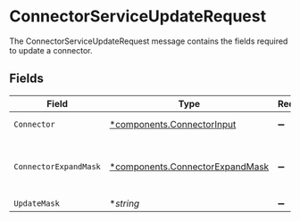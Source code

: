 # ConnectorServiceUpdateRequest

The ConnectorServiceUpdateRequest message contains the fields required to update a connector.


## Fields

| Field                                                                             | Type                                                                              | Required                                                                          | Description                                                                       |
| --------------------------------------------------------------------------------- | --------------------------------------------------------------------------------- | --------------------------------------------------------------------------------- | --------------------------------------------------------------------------------- |
| `Connector`                                                                       | [*components.ConnectorInput](../../models/components/connectorinput.md)           | :heavy_minus_sign:                                                                | A Connector is used to sync objects into Apps                                     |
| `ConnectorExpandMask`                                                             | [*components.ConnectorExpandMask](../../models/components/connectorexpandmask.md) | :heavy_minus_sign:                                                                | The ConnectorExpandMask is used to expand related objects on a connector.         |
| `UpdateMask`                                                                      | **string*                                                                         | :heavy_minus_sign:                                                                | N/A                                                                               |